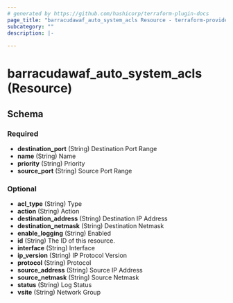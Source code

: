 ```yaml
---
# generated by https://github.com/hashicorp/terraform-plugin-docs
page_title: "barracudawaf_auto_system_acls Resource - terraform-provider-barracudawaf"
subcategory: ""
description: |-
  
---
```


# barracudawaf_auto_system_acls (Resource)





<!-- schema generated by tfplugindocs -->
## Schema

### Required

- **destination_port** (String) Destination Port Range
- **name** (String) Name
- **priority** (String) Priority
- **source_port** (String) Source Port Range

### Optional

- **acl_type** (String) Type
- **action** (String) Action
- **destination_address** (String) Destination IP Address
- **destination_netmask** (String) Destination Netmask
- **enable_logging** (String) Enabled
- **id** (String) The ID of this resource.
- **interface** (String) Interface
- **ip_version** (String) IP Protocol Version
- **protocol** (String) Protocol
- **source_address** (String) Source IP Address
- **source_netmask** (String) Source Netmask
- **status** (String) Log Status
- **vsite** (String) Network Group



